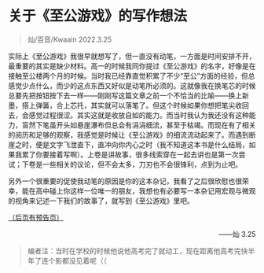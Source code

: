 # 关于《至公游戏》的写作想法

> 灿/百音/Kwaain 2022.3.25

实际上《至公游戏》我很早就想写了，但一直没有动笔，一方面是时间安排不开，最重要的其实是缺少材料。高一的时候我同你提过《至公游戏》的名字，好像是在接触至公楼两个月的时候。当时我已经靠直觉积累了不少“至公”方面的经验，但总感觉少点什么，而少的这点东西又好似是动笔所必须的。这就像我在换笔芯的时候总要先把按钮按下去一样——刚刚写这篇文章之前一个不恰当的比喻——换上新墨，搭上弹簧，合上芯托，其实就可以落笔了。但这个时候如果你想把笔尖收回去，会感觉过程很涩。其实这就是收放自如的能力。而当时我认为我还没有这种能力，盲然下笔虽开头如悬崖瀑布但总会有涓涓细流，甚至于枯竭。而现在有了相关的阅历和足够的观察，我感觉是时候让《至公游戏》的细流流动起来了。而遇到断崖之时，便是文字飞泄直下，直冲向你内心之时（我不知道这本书是什么结局，如果我累了你要接着写啊）。上卷是讲故事，很多线索穿在一起去讲也是第一次尝试；下卷是一些相关的议论，但不会太多，刀刃也不会很锋利，点到为止吧。

另外一个很重要的促使我动笔的原因是你的这本杂记，我看了之后很欣慰也很荣幸，能在高中碰上你这样一位唯一的朋友，我想也有必要写一本杂记用宏观与微观的视角来记述一下我们的故事了，就写到《至公游戏》里吧。

[（后页有预告页）](/friends/05-mmc-fire-game)

<p align="right">——灿 3.25</p>

> 编者注：当时在学校的时候他说他高考完了就动工，现在距离他高考完快半年了连个影都没见着呢（（
